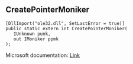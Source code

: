 ## CreatePointerMoniker

```
[DllImport("ole32.dll", SetLastError = true)]
public static extern int CreatePointerMoniker(
   IUnknown punk,
   out IMoniker ppmk
);
```

Microsoft documentation: [Link](https://docs.microsoft.com/en-us/windows/win32/api/objbase/nf-objbase-createpointermoniker)
